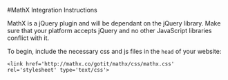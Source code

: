 #MathX Integration Instructions


MathX is a jQuery plugin and will be dependant on the jQuery library.  Make sure that your platform accepts jQuery and no other JavaScript libraries conflict with it.

To begin, include the necessary css and js files in the `head` of your website:

```
<link href='http://mathx.co/gotit/mathx/css/mathx.css' rel='stylesheet' type='text/css'>
```
